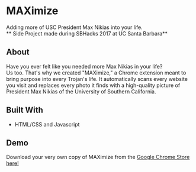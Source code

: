# MAXimize
Adding more of USC President Max Nikias into your life.  
** Side Project made during SBHacks 2017 at UC Santa Barbara**  
## About
Have you ever felt like you needed more Max Nikias in your life?  
Us too. That's why we created "MAXimize," a Chrome extension meant to bring purpose into every Trojan's life. It automatically scans every website you visit and replaces every photo it finds with a high-quality picture of President Max Nikias of the University of Southern California.  

## Built With
- HTML/CSS and Javascript

## Demo
Download your very own copy of MAXimize from the [Google Chrome Store here!](https://chrome.google.com/webstore/detail/maximize/knbbeidbeopmjaafopcidcjlpgmbmajb)
